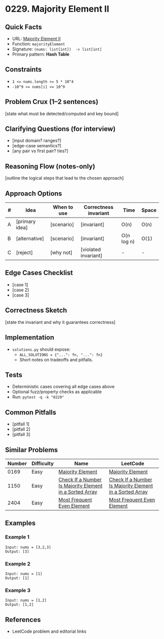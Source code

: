# 0229. Majority Element II

## Quick Facts

- URL: [Majority Element II](https://leetcode.com/problems/majority-element-ii/)
- Function: `majorityElement`
- Signature: `(nums: list[int])  -> list[int]`
- Primary pattern: **Hash Table**

## Constraints

- `1 <= nums.length <= 5 * 10^4`
- `-10^9 <= nums[i] <= 10^9`

## Problem Crux (1–2 sentences)

[state what must be detected/computed and key bound]

## Clarifying Questions (for interview)

- [input domain? ranges?]
- [edge-case semantics?]
- [any pair vs first pair? ties?]

## Reasoning Flow (notes-only)

[outline the logical steps that lead to the chosen approach]

## Approach Options

| #   | Idea           | When to use | Correctness invariant | Time       | Space |
| --- | -------------- | ----------- | --------------------- | ---------- | ----- |
| A   | [primary idea] | [scenario]  | [invariant]           | O(n)       | O(n)  |
| B   | [alternative]  | [scenario]  | [invariant]           | O(n log n) | O(1)  |
| C   | [reject]       | [why not]   | [violated invariant]  | -          | -     |

## Edge Cases Checklist

- [case 1]
- [case 2]
- [case 3]

## Correctness Sketch

[state the invariant and why it guarantees correctness]

## Implementation

- `solutions.py` should expose:
    - `ALL_SOLUTIONS = {"...": fn, "...": fn}`
    - Short notes on tradeoffs and pitfalls.

## Tests

- Deterministic cases covering all edge cases above
- Optional fuzz/property checks as applicable
- Run: `pytest -q -k "0229"`

## Common Pitfalls

- [pitfall 1]
- [pitfall 2]
- [pitfall 3]

## Similar Problems

| Number | Difficulty | Name                                                                                                                                 | LeetCode                                                                                                                                          |
| ------ | ---------- | ------------------------------------------------------------------------------------------------------------------------------------ | ------------------------------------------------------------------------------------------------------------------------------------------------- |
| 0169   | Easy       | [Majority Element](../0169-majority-element/readme.md)                                                                               | [Majority Element](https://leetcode.com/problems/majority-element/)                                                                               |
| 1150   | Easy       | [Check If a Number Is Majority Element in a Sorted Array](../1150-check-if-a-number-is-majority-element-in-a-sorted-array/readme.md) | [Check If a Number Is Majority Element in a Sorted Array](https://leetcode.com/problems/check-if-a-number-is-majority-element-in-a-sorted-array/) |
| 2404   | Easy       | [Most Frequent Even Element](../2404-most-frequent-even-element/readme.md)                                                           | [Most Frequent Even Element](https://leetcode.com/problems/most-frequent-even-element/)                                                           |

## Examples

### Example 1

```text
Input: nums = [3,2,3]
Output: [3]
```

### Example 2

```text
Input: nums = [1]
Output: [1]
```

### Example 3

```text
Input: nums = [1,2]
Output: [1,2]
```

## References

- LeetCode problem and editorial links
